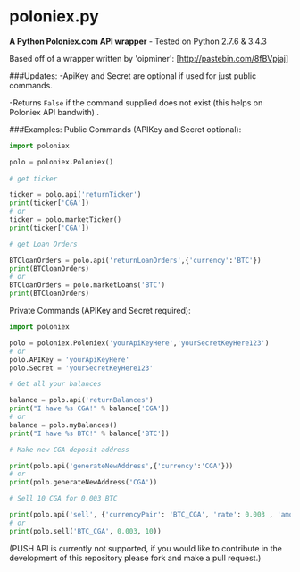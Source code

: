 # poloniex.py

**A Python Poloniex.com API wrapper** - Tested on Python 2.7.6 & 3.4.3

Based off of a wrapper written by 'oipminer': [http://pastebin.com/8fBVpjaj]

###Updates:
-ApiKey and Secret are optional if used for just public commands.

-Returns `False` if the command supplied does not exist (this helps on Poloniex API bandwith) .

###Examples:
Public Commands (APIKey and Secret optional):

```python
import poloniex

polo = poloniex.Poloniex()
    
# get ticker

ticker = polo.api('returnTicker')
print(ticker['CGA'])
# or
ticker = polo.marketTicker()
print(ticker['CGA'])

# get Loan Orders

BTCloanOrders = polo.api('returnLoanOrders',{'currency':'BTC'})
print(BTCloanOrders)
# or 
BTCloanOrders = polo.marketLoans('BTC')
print(BTCloanOrders)
```

Private Commands (APIKey and Secret required):
```python
import poloniex

polo = poloniex.Poloniex('yourApiKeyHere','yourSecretKeyHere123')
# or
polo.APIKey = 'yourApiKeyHere'
polo.Secret = 'yourSecretKeyHere123'

# Get all your balances

balance = polo.api('returnBalances')
print("I have %s CGA!" % balance['CGA'])
# or
balance = polo.myBalances()
print("I have %s BTC!" % balance['BTC'])

# Make new CGA deposit address

print(polo.api('generateNewAddress',{'currency':'CGA'}))
# or
print(polo.generateNewAddress('CGA'))

# Sell 10 CGA for 0.003 BTC

print(polo.api('sell', {'currencyPair': 'BTC_CGA', 'rate': 0.003 , 'amount': 10 }))
# or
print(polo.sell('BTC_CGA', 0.003, 10))
```

(PUSH API is currently not supported, if you would like to contribute in the development of this repository please fork and make a pull request.)

